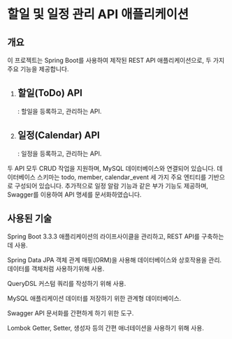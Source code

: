 <h1>할일 및 일정 관리 API 애플리케이션</h1>
<h2>개요</h2>
이 프로젝트는 Spring Boot를 사용하여 제작된 REST API 애플리케이션으로, 두 가지 주요 기능을 제공합니다.

1. <h2>할일(ToDo) API</h2>: 할일을 등록하고, 관리하는 API.
2. <h2>일정(Calendar) API</h2>: 일정을 등록하고, 관리하는 API.

두 API 모두 CRUD 작업을 지원하며, MySQL 데이터베이스와 연결되어 있습니다. 
데이터베이스 스키마는 todo, member, calendar_event 세 가지 주요 엔티티를 기반으로 구성되어 있습니다.
추가적으로 일정 알람 기능과 같은 부가 기능도 제공하며, Swagger를 이용하여 API 명세를 문서화하였습니다.

<div>
  <h2>사용된 기술</h2>
  Spring Boot 3.3.3
애플리케이션의 라이프사이클을 관리하고, REST API를 구축하는 데 사용.

  Spring Data JPA
객체 관계 매핑(ORM)을 사용해 데이터베이스와 상호작용을 관리.
데이터를 객체처럼 사용하기위해 사용.

  QueryDSL
커스텀 쿼리를 작성하기 위해 사용.

  MySQL
애플리케이션 데이터를 저장하기 위한 관계형 데이터베이스.

  Swagger
API 문서화를 간편하게 하기 위한 도구.

  Lombok
Getter, Setter, 생성자 등의 간편 애너테이션을 사용하기 위해 사용.
</div>
